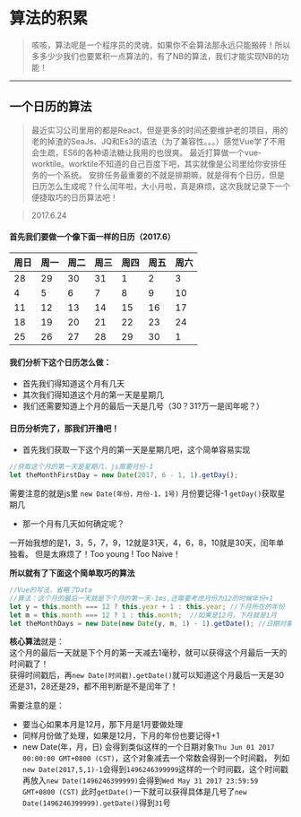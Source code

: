 # 算法的积累

> 咳咳，算法呢是一个程序员的灵魂，如果你不会算法那永远只能搬砖！所以多多少少我们也要累积一点算法的，有了NB的算法，我们才能实现NB的功能！

***

## 一个日历的算法

> 最近实习公司里用的都是React，但是更多的时间还要维护老的项目，用的老的掉渣的SeaJs、JQ和Es3的语法（为了兼容性。。。）感觉Vue学了不用会生疏，ES6的各种语法糖让我用的也很爽。
最近打算做一个vue-worktile。worktile不知道的自己百度下吧，其实就像是公司里给你安排任务的一个系统。
安排任务最重要的不就是排期嘛，就是得有个日历，但是日历怎么生成呢？什么闰年啦，大小月啦，真是麻烦，这次我就记录下一个便捷取巧的日历算法吧！

>2017.6.24

#### 首先我们要做一个像下面一样的日历（2017.6）

<table>
    <thead>
    <tr>
        <th>周日</th>
        <th>周一</th>
        <th>周二</th>
        <th>周三</th>
        <th>周四</th>
        <th>周五</th>
        <th>周六</th>
    </tr>
    </thead>
    <tbody>
    <tr>
        <td>28</td>
        <td>29</td>
        <td>30</td>
        <td>31</td>
        <td>1</td>
        <td>2</td>
        <td>3</td>
    </tr>
    <tr>
        <td>4</td>
        <td>5</td>
        <td>6</td>
        <td>7</td>
        <td>8</td>
        <td>9</td>
        <td>10</td>
    </tr>
    <tr>
        <td>11</td>
        <td>12</td>
        <td>13</td>
        <td>14</td>
        <td>15</td>
        <td>16</td>
        <td>17</td>
    </tr>
    <tr>
        <td>18</td>
        <td>19</td>
        <td>20</td>
        <td>21</td>
        <td>22</td>
        <td>23</td>
        <td>24</td>
    </tr>
    <tr>
        <td>25</td>
        <td>26</td>
        <td>27</td>
        <td>28</td>
        <td>29</td>
        <td>30</td>
        <td>1</td>
    </tr>
    </tbody>
</table>

#### 我们分析下这个日历怎么做：

- 首先我们得知道这个月有几天
- 其次我们得知道这个月的第一天是星期几
- 我们还需要知道上个月的最后一天是几号（30？31?万一是闰年呢？）

#### 日历分析完了，那我们开撸吧！

- 首先我们获取一下这个月的第一天是星期几吧，这个简单容易实现

```javascript
//获取这个月的第一天是星期几，js需要月份-1
let theMonthFirstDay = new Date(2017, 6 - 1, 1).getDay();
```
需要注意的就是js里 `new Date(年份，月份-1，1号)` 月份要记得-1 `getDay()`获取星期几

- 那一个月有几天如何确定呢？

一开始我想的是1，3，5，7，9，12就是31天，4，6，8，10就是30天，闰年单独看。
但是太麻烦了！Too young ! Too Naive！

**所以就有了下面这个简单取巧的算法**

```javascript
//Vue的写法，省略了Data
//算法：这个月的最后一天就是下个月的第一天-1ms,还需要考虑月份为12的时候年份+1
let y = this.month === 12 ? this.year + 1 : this.year; //下月所在的年份
let m = this.month === 12 ? 1 : this.month;  //如果是12月，下月就是1月
let theMonthDays = new Date(new Date(y, m, 1) - 1).getDate(); //日期对象-常数得到一个时间戳再newDate
```
**核心算法**就是：  
这个月的最后一天就是下个月的第一天减去1毫秒，就可以获得这个月最后一天的时间戳了！  
获得时间戳后，再`new Date(时间戳).getDate()`就可以知道这个月最后一天是30还是31，28还是29，都不用判断是不是闰年了！

需要注意的是：

- 要当心如果本月是12月，那下月是1月要做处理
- 同样月份做了处理，如果是12月，下月的年份也要记得+1
- new Date(年，月，日) 会得到类似这样的一个日期对象`Thu Jun 01 2017 00:00:00 GMT+0800 (CST)`，这个对象减去一个常数会得到一个时间戳，
列如`new Date(2017,5,1)-1`会得到`1496246399999`这样的一个时间戳，这个时间戳再放入`new Date(1496246399999)`会得到`Wed May 31 2017 23:59:59 GMT+0800 (CST)`
此时`getDate()`一下就可以获得具体是几号了`new Date(1496246399999).getDate()`得到`31`号

